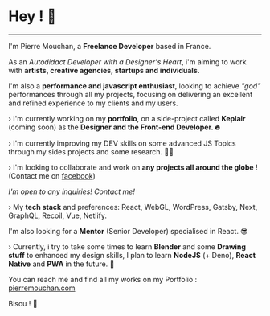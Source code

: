 # Hey ! 👋

---

I'm Pierre Mouchan, a **Freelance Developer** based in France.

As an *Autodidact Developer with a Designer's Heart*, i'm aiming to work with **artists, creative agencies, startups and individuals.**


I'm also a **performance and javascript enthusiast**, looking to achieve *"god"* performances through all my projects, focusing on delivering an excellent and refined experience to my clients and my users.

› I'm currently working on my **portfolio**, on a side-project called **Keplair** (coming soon) as the **Designer and the Front-end Developer. 🔥**

› I'm currently improving my DEV skills on some advanced JS Topics through my sides projects and some research. 👨‍💻

› I'm looking to collaborate and work on **any projects all around the globe** ! (Contact me on [facebook](https://www.facebook.com/mouchanpierre/))

*I'm open to any inquiries! Contact me!*

› My **tech stack** and preferences: React, WebGL, WordPress, Gatsby, Next, GraphQL, Recoil, Vue, Netlify. 


I'm also looking for a **Mentor** (Senior Developer) specialised in React. 😎

› Currently, i try to take some times to learn **Blender** and some **Drawing stuff** to enhanced my design skills, I plan to learn **NodeJS** (+ Deno), **React Native** and **PWA** in the future. 🤙

You can reach me and find all my works on my Portfolio : [pierremouchan.com](https://pierremouchan.com)

Bisou ! 👋 
